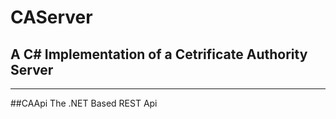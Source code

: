 # CAServer

## A C# Implementation of a Cetrificate Authority Server
--------------------------------------------------------

##CAApi 
The .NET Based REST Api
